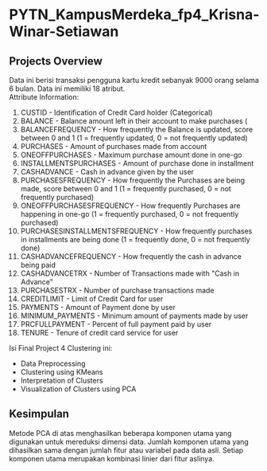 # PYTN_KampusMerdeka_fp4_Krisna-Winar-Setiawan
## Projects Overview
Data ini berisi transaksi pengguna kartu kredit sebanyak 9000 orang selama 6 bulan. Data ini memiliki 18 atribut.<br>
Attribute Information:
1. CUSTID - Identification of Credit Card holder (Categorical)
2. BALANCE - Balance amount left in their account to make purchases (
3. BALANCEFREQUENCY - How frequently the Balance is updated, score between 0
and 1 (1 = frequently updated, 0 = not frequently updated)
4. PURCHASES - Amount of purchases made from account
5. ONEOFFPURCHASES - Maximum purchase amount done in one-go
6. INSTALLMENTSPURCHASES - Amount of purchase done in installment
7. CASHADVANCE - Cash in advance given by the user
8. PURCHASESFREQUENCY - How frequently the Purchases are being made, score
between 0 and 1 (1 = frequently purchased, 0 = not frequently purchased)
9. ONEOFFPURCHASESFREQUENCY - How frequently Purchases are happening in
one-go (1 = frequently purchased, 0 = not frequently purchased)
10. PURCHASESINSTALLMENTSFREQUENCY - How frequently purchases in
installments are being done (1 = frequently done, 0 = not frequently done)
11. CASHADVANCEFREQUENCY - How frequently the cash in advance being paid
12. CASHADVANCETRX - Number of Transactions made with "Cash in Advance"
13. PURCHASESTRX - Number of purchase transactions made
14. CREDITLIMIT - Limit of Credit Card for user
15. PAYMENTS - Amount of Payment done by user
16. MINIMUM_PAYMENTS - Minimum amount of payments made by user
17. PRCFULLPAYMENT - Percent of full payment paid by user
18. TENURE - Tenure of credit card service for user

Isi Final Project 4 Clustering ini:

- Data Preprocessing
- Clustering using KMeans
- Interpretation of Clusters
- Visualization of Clusters using PCA

## Kesimpulan
Metode PCA di atas menghasilkan beberapa komponen utama yang digunakan untuk mereduksi dimensi data. Jumlah komponen utama yang dihasilkan sama dengan jumlah fitur atau variabel pada data asli. Setiap komponen utama merupakan kombinasi linier dari fitur aslinya.

